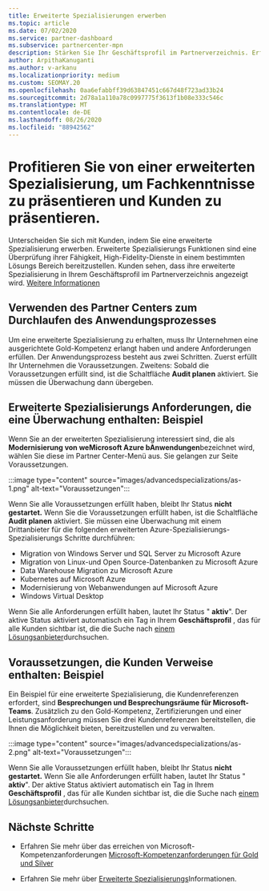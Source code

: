 ```yaml
---
title: Erweiterte Spezialisierungen erwerben
ms.topic: article
ms.date: 07/02/2020
ms.service: partner-dashboard
ms.subservice: partnercenter-mpn
description: Stärken Sie Ihr Geschäftsprofil im Partnerverzeichnis. Erfahren Sie, wie Sie erweiterte Spezialisierungs-und Gold-und Silber-Kompetenzen erwerben.
author: ArpithaKanuganti
ms.author: v-arkanu
ms.localizationpriority: medium
ms.custom: SEOMAY.20
ms.openlocfilehash: 0aa6efabbff39d63847451c667d48f723ad33b24
ms.sourcegitcommit: 2d78a1a110a78c0997775f3613f1b08e333c546c
ms.translationtype: MT
ms.contentlocale: de-DE
ms.lasthandoff: 08/26/2020
ms.locfileid: "88942562"
---
```

# <a name="earn-an-advanced-specialization-to-showcase-expertise-and-stand-out-to-customers"></a>Profitieren Sie von einer erweiterten Spezialisierung, um Fachkenntnisse zu präsentieren und Kunden zu präsentieren. 

Unterscheiden Sie sich mit Kunden, indem Sie eine erweiterte Spezialisierung erwerben. Erweiterte Spezialisierungs Funktionen sind eine Überprüfung ihrer Fähigkeit, High-Fidelity-Dienste in einem bestimmten Lösungs Bereich bereitzustellen. Kunden sehen, dass ihre erweiterte Spezialisierung in Ihrem Geschäftsprofil im Partnerverzeichnis angezeigt wird. [Weitere Informationen](https://partner.microsoft.com/membership/advanced-specialization)

## <a name="use-partner-center-to-move-through-the-application-process"></a>Verwenden des Partner Centers zum Durchlaufen des Anwendungsprozesses

Um eine erweiterte Spezialisierung zu erhalten, muss Ihr Unternehmen eine ausgerichtete Gold-Kompetenz erlangt haben und andere Anforderungen erfüllen. Der Anwendungsprozess besteht aus zwei Schritten. Zuerst erfüllt Ihr Unternehmen die Voraussetzungen. Zweitens: Sobald die Voraussetzungen erfüllt sind, ist die Schaltfläche **Audit planen** aktiviert. Sie müssen die Überwachung dann übergeben. 

## <a name="advanced-specialization-requirements-that-include-an-audit-an-example"></a>Erweiterte Spezialisierungs Anforderungen, die eine Überwachung enthalten: Beispiel

Wenn Sie an der erweiterten Spezialisierung interessiert sind, die als **Modernisierung von weMicrosoft Azure bAnwendungen**bezeichnet wird, wählen Sie diese im Partner Center-Menü aus. Sie gelangen zur Seite Voraussetzungen.

:::image type="content" source="images/advancedspecializations/as-1.png" alt-text="Voraussetzungen":::


Wenn Sie alle Voraussetzungen erfüllt haben, bleibt Ihr Status **nicht gestartet.** Wenn Sie die Voraussetzungen erfüllt haben, ist die Schaltfläche **Audit planen** aktiviert. Sie müssen eine Überwachung mit einem Drittanbieter für die folgenden erweiterten Azure-Spezialisierungs-Spezialisierungs Schritte durchführen:
 
- Migration von Windows Server und SQL Server zu Microsoft Azure
- Migration von Linux-und Open Source-Datenbanken zu Microsoft Azure
- Data Warehouse Migration zu Microsoft Azure
- Kubernetes auf Microsoft Azure
- Modernisierung von Webanwendungen auf Microsoft Azure
- Windows Virtual Desktop


Wenn Sie alle Anforderungen erfüllt haben, lautet Ihr Status " **aktiv**". Der aktive Status aktiviert automatisch ein Tag in Ihrem **Geschäftsprofil** , das für alle Kunden sichtbar ist, die die Suche nach [einem Lösungsanbieter](https://www.microsoft.com/solution-providers/home)durchsuchen.

## <a name="prerequisites-that-include-customer-references-an-example"></a>Voraussetzungen, die Kunden Verweise enthalten: Beispiel

Ein Beispiel für eine erweiterte Spezialisierung, die Kundenreferenzen erfordert, sind **Besprechungen und Besprechungsräume für Microsoft-Teams**. Zusätzlich zu den Gold-Kompetenz, Zertifizierungen und einer Leistungsanforderung müssen Sie drei Kundenreferenzen bereitstellen, die Ihnen die Möglichkeit bieten, bereitzustellen und zu verwalten.

:::image type="content" source="images/advancedspecializations/as-2.png" alt-text="Voraussetzungen":::

Wenn Sie alle Voraussetzungen erfüllt haben, bleibt Ihr Status **nicht gestartet.** Wenn Sie alle Anforderungen erfüllt haben, lautet Ihr Status " **aktiv**". Der aktive Status aktiviert automatisch ein Tag in Ihrem **Geschäftsprofil** , das für alle Kunden sichtbar ist, die die Suche nach [einem Lösungsanbieter](https://www.microsoft.com/solution-providers/home)durchsuchen.

## <a name="next-steps"></a>Nächste Schritte

- Erfahren Sie mehr über das erreichen von Microsoft-Kompetenzanforderungen [Microsoft-Kompetenzanforderungen für Gold und Silver](learn-about-competencies.md)

- Erfahren Sie mehr über [Erweiterte Spezialisierungs](https://partner.microsoft.com/membership/advanced-specialization)Informationen.
